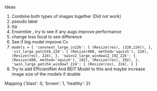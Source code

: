 Ideas

1) Combine both types of images together (Did not work)
2) pseudo label
3) tta
4) Ensemble , try to see if any augs improve performance
5) change loss focal to see difference
6) See if big model improve Cv
7) `models = {
   'convnext_large_in22k': {
   (Resize(res), (320,224)),
   }, 'vit_large_patch16_224': {
   (Resize(480, method='squish'), 224),
   (Resize(res), 224),
   }, 'swinv2_large_window12_192_22k': {
   (Resize(480, method='squish'), 192),
   (Resize(res), 192),
   }, 'swin_large_patch4_window7_224': {
   (Resize(res), 224),
   }
   }`
8) Try to add EfficientNet And BEIT Model to this and maybe increase image size of the models if doable


Mapping
{'blast': 0, 'brown': 1, 'healthy': 2}